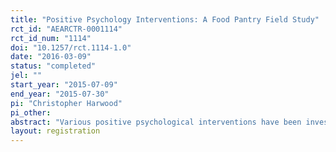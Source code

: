 ```yaml
---
title: "Positive Psychology Interventions: A Food Pantry Field Study"
rct_id: "AEARCTR-0001114"
rct_id_num: "1114"
doi: "10.1257/rct.1114-1.0"
date: "2016-03-09"
status: "completed"
jel: ""
start_year: "2015-07-09"
end_year: "2015-07-30"
pi: "Christopher Harwood"
pi_other:
abstract: "Various positive psychological interventions have been investigated in different contexts to increase subjective well-being. The Crisis Ministry of Mercer County in Trenton, New Jersey provided a unique opportunity to study this form of intervention in a real world setting. In this paper, we outline a pre-analysis plan for a study at the Crisis Ministry’s food pantry to examine the effect of such an intervention on the participants. Participants in the treatment condition were asked to perform a task directly benefitting the Crisis Ministry that involved shopping for other clients who could not come to the Crisis Ministry. Participants in the control condition proceeded through the food pantry as usual. After shopping for food, a survey was administered to assess subjective well-being and information about the participant’s relationship with the Crisis Ministry. Here we outline the analysis of the effect of asking people to do a small favor on subjective well-being and the relationship between them and the requester."
layout: registration
---
```


